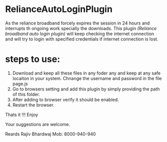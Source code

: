# RelianceAutoLoginPlugin
As the reliance broadband forcely expires the session in 24 hours and interrupts th ongoing work specially the downloads.
This plugin *(Reliance broadband auto login plugin)* will keep checking the internet connection and will try to login with specified credentials if internet connection is lost. 

# steps to use:

1. Download and keep all these files in any foder any and keep at any safe locaiton in your system.
Chnange the username and password in the file page.js
2. Go to browsers setting and add this plugin by simply providing the path of this folder.
3. After adding to browser verify it should be enabled.
4. Restart the browser.

Thats it !!!
Enjoy

Your suggestions are welcome.

Reards
Rajiv Bhardwaj
Mob: 8000-940-940
